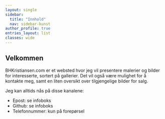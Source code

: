 ```yaml
---
layout: single
sidebar:
  title: "Innhold"
  nav: sidebar-kunst
author_profile: true
entries_layout: list
classes: wide
---
```


## Velkommen

BHKristiansen.com er et websted hvor jeg vil presentere malerier og bilder for interesserte, sortert på gallerier. Det vil også være mulighet for å kontakte meg, samt en liten oversikt over tilgjengelige bilder for salg.

Jeg kan alltids nås på disse kanalene:

* Epost: se infoboks
* Github: se infoboks
* Telefonnummer: kun på forepørsel
